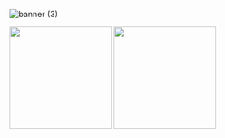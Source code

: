 


![banner (3)](https://user-images.githubusercontent.com/86687715/190827731-47cefe44-ab2f-4f6f-8a0e-371c9aa2f113.png)







<div>
    
<a href="https://beacons.ai/Rodr1goTavares"></a>
<img height="180cm" src="https://github-readme-stats.vercel.app/api?username=Rodr1goTavares&show_icons=true&theme=github_dark&inclue_all_commits=true&count_private=true"/>
<img height="180cm" src="https://github-readme-stats.vercel.app/api/top-langs/?username=Rodr1goTavares&layout=compact&langs_count=16&&theme=github_dark"/>

</div>
